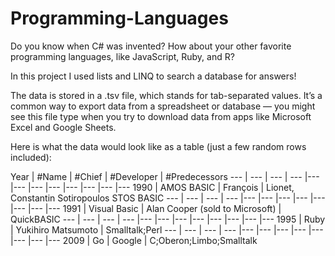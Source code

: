 # Programming-Languages

Do you know when C# was invented? How about your other favorite programming languages, like JavaScript, Ruby, and R?

In this project I used lists and LINQ to search a database for answers!

The data is stored in a .tsv file, which stands for tab-separated values. It’s a common way to export data from a spreadsheet or database — 
you might see this file type when you try to download data from apps like Microsoft Excel and Google Sheets.

Here is what the data would look like as a table (just a few random rows included):

Year | #Name |	#Chief | #Developer |	#Predecessors
--- | --- | --- | --- |--- |--- |--- |--- |--- |--- |--- |---
1990 |	AMOS BASIC |	François | Lionet, Constantin Sotiropoulos	STOS BASIC
--- | --- | --- | --- |--- |--- |--- |--- |--- |--- |--- |---
1991 |	Visual Basic |	Alan Cooper (sold to Microsoft) |	QuickBASIC
--- | --- | --- | --- |--- |--- |--- |--- |--- |--- |--- |---
1995 |	Ruby |	Yukihiro Matsumoto |	Smalltalk;Perl
--- | --- | --- | --- |--- |--- |--- |--- |--- |--- |--- |---
2009 |	Go | Google |	C;Oberon;Limbo;Smalltalk
